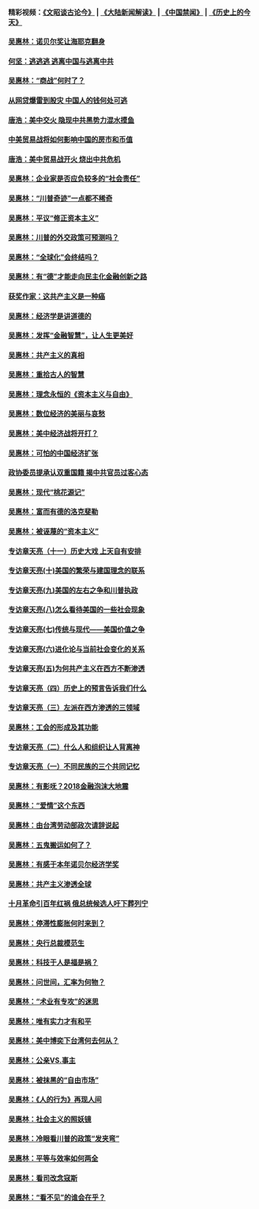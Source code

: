 #### 精彩视频：[《文昭谈古论今》](https://github.com/gfw-breaker/wenzhao/blob/master/README.md?t=12120931) | [《大陆新闻解读》](https://github.com/gfw-breaker/ntdtv-comedy/blob/master/README.md?t=12120931) | [《中国禁闻》](https://github.com/gfw-breaker/ntdtv-news/blob/master/README.md?t=12120931) | [《历史上的今天》](https://github.com/gfw-breaker/today-in-history/blob/master/README.md?t=12120931) 

#### [吴惠林：诺贝尔奖让海耶克翻身](../pages/nsc423/n10890049.md?t=12120931) 

#### [何坚：逃逃逃 逃离中国与逃离中共](../pages/nsc423/n10592891.md?t=12120931) 

#### [吴惠林：“商战”何时了？](../pages/nsc423/n10573558.md?t=12120931) 

#### [从网贷爆雷到股灾 中国人的钱何处可逃](../pages/nsc423/n10572800.md?t=12120931) 

#### [唐浩：美中交火 隐现中共黑势力混水摸鱼](../pages/nsc423/n10544040.md?t=12120931) 

#### [中美贸易战将如何影响中国的房市和币值](../pages/nsc423/n10543697.md?t=12120931) 

#### [唐浩：美中贸易战开火 烧出中共危机](../pages/nsc423/n10540126.md?t=12120931) 

#### [吴惠林：企业家是否应负较多的“社会责任”](../pages/nsc423/n10535022.md?t=12120931) 

#### [吴惠林：“川普奇迹”一点都不稀奇](../pages/nsc423/n10512808.md?t=12120931) 

#### [吴惠林：平议“修正资本主义”](../pages/nsc423/n10495724.md?t=12120931) 

#### [吴惠林：川普的外交政策可预测吗？](../pages/nsc423/n10462387.md?t=12120931) 

#### [吴惠林：“全球化”会终结吗？](../pages/nsc423/n10452838.md?t=12120931) 

#### [吴惠林：有“德”才能走向民主化金融创新之路](../pages/nsc423/n10432292.md?t=12120931) 

#### [获奖作家：这共产主义是一种癌](../pages/nsc423/n10431541.md?t=12120931) 

#### [吴惠林：经济学是讲道德的](../pages/nsc423/n10398014.md?t=12120931) 

#### [吴惠林：发挥“金融智慧”，让人生更美好](../pages/nsc423/n10375019.md?t=12120931) 

#### [吴惠林：共产主义的真相](../pages/nsc423/n10351394.md?t=12120931) 

#### [吴惠林：重拾古人的智慧](../pages/nsc423/n10337691.md?t=12120931) 

#### [吴惠林：理念永恒的《资本主义与自由》](../pages/nsc423/n10316274.md?t=12120931) 

#### [吴惠林：数位经济的美丽与哀愁](../pages/nsc423/n10292946.md?t=12120931) 

#### [吴惠林：美中经济战将开打？](../pages/nsc423/n10258825.md?t=12120931) 

#### [吴惠林：可怕的中国经济扩张](../pages/nsc423/n10219147.md?t=12120931) 

#### [政协委员提承认双重国籍 揭中共官员过客心态](../pages/nsc423/n10208809.md?t=12120931) 

#### [吴惠林：现代“桃花源记”](../pages/nsc423/n10185234.md?t=12120931) 

#### [吴惠林：富而有德的洛克斐勒](../pages/nsc423/n10142264.md?t=12120931) 

#### [吴惠林：被诬蔑的“资本主义”](../pages/nsc423/n10124816.md?t=12120931) 

#### [专访章天亮（十一）历史大戏 上天自有安排](../pages/nsc423/n10094905.md?t=12120931) 

#### [专访章天亮(十)美国的繁荣与建国理念的联系](../pages/nsc423/n10094899.md?t=12120931) 

#### [专访章天亮(九)美国的左右之争和川普执政](../pages/nsc423/n10094889.md?t=12120931) 

#### [专访章天亮(八)怎么看待美国的一些社会现象](../pages/nsc423/n10094857.md?t=12120931) 

#### [专访章天亮(七)传统与现代——美国价值之争](../pages/nsc423/n10093140.md?t=12120931) 

#### [专访章天亮(六)进化论与当前社会变化的关系](../pages/nsc423/n10092036.md?t=12120931) 

#### [专访章天亮(五)为何共产主义在西方不断渗透](../pages/nsc423/n10083620.md?t=12120931) 

#### [专访章天亮（四）历史上的预言告诉我们什么](../pages/nsc423/n10083606.md?t=12120931) 

#### [专访章天亮（三）左派在西方渗透的三领域](../pages/nsc423/n10081115.md?t=12120931) 

#### [吴惠林：工会的形成及其功能](../pages/nsc423/n10080633.md?t=12120931) 

#### [专访章天亮（二）什么人和组织让人背离神](../pages/nsc423/n10076637.md?t=12120931) 

#### [专访章天亮（一）不同民族的三个共同记忆](../pages/nsc423/n10074188.md?t=12120931) 

#### [吴惠林：有影呒？2018金融泡沫大地震](../pages/nsc423/n10040534.md?t=12120931) 

#### [吴惠林：“爱情”这个东西](../pages/nsc423/n10019423.md?t=12120931) 

#### [吴惠林：由台湾劳动部政次请辞说起](../pages/nsc423/n9979679.md?t=12120931) 

#### [吴惠林：五鬼搬运如何了？](../pages/nsc423/n9925338.md?t=12120931) 

#### [吴惠林：有感于本年诺贝尔经济学奖](../pages/nsc423/n9871883.md?t=12120931) 

#### [吴惠林：共产主义渗透全球](../pages/nsc423/n9812748.md?t=12120931) 

#### [十月革命引百年红祸 俄总统候选人吁下葬列宁](../pages/nsc423/n9810182.md?t=12120931) 

#### [吴惠林：停滞性膨胀何时来到？](../pages/nsc423/n9764136.md?t=12120931) 

#### [吴惠林：央行总裁模范生](../pages/nsc423/n9728134.md?t=12120931) 

#### [吴惠林：科技于人是福是祸？](../pages/nsc423/n9672982.md?t=12120931) 

#### [吴惠林：问世间，汇率为何物？](../pages/nsc423/n9621788.md?t=12120931) 

#### [吴惠林：“术业有专攻”的迷思](../pages/nsc423/n9580363.md?t=12120931) 

#### [吴惠林：唯有实力才有和平](../pages/nsc423/n9529599.md?t=12120931) 

#### [吴惠林：美中博奕下台湾何去何从？](../pages/nsc423/n9483598.md?t=12120931) 

#### [吴惠林：公亲VS.事主](../pages/nsc423/n9425637.md?t=12120931) 

#### [吴惠林：被抹黑的“自由市场”](../pages/nsc423/n9351545.md?t=12120931) 

#### [吴惠林：《人的行为》再现人间](../pages/nsc423/n9296339.md?t=12120931) 

#### [吴惠林：社会主义的照妖镜](../pages/nsc423/n9243460.md?t=12120931) 

#### [吴惠林：冷眼看川普的政策“发夹弯”](../pages/nsc423/n9120684.md?t=12120931) 

#### [吴惠林：平等与效率如何两全](../pages/nsc423/n9075430.md?t=12120931) 

#### [吴惠林：看司改念寇斯](../pages/nsc423/n9024915.md?t=12120931) 

#### [吴惠林：“看不见”的谁会在乎？](../pages/nsc423/n8977488.md?t=12120931) 

